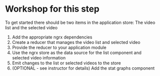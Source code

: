 # Workshop for this step

To get started there should be two items in the application store:
The video list and the selected video

1. Add the appropriate ngrx dependencies
2. Create a reducer that manages the video list and selected video
3. Provide the reducer to your application module
4. Use the ngrx store as the data source for the list component and selected video information
5. Emit changes to the list or selected videos to the store
6. (OPTIONAL - see instructor for details) Add the stat graphs component

